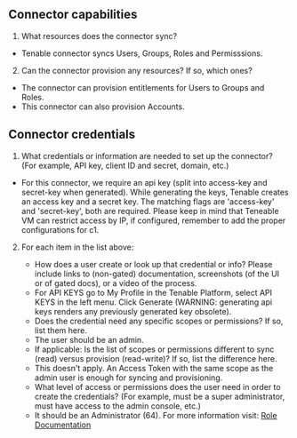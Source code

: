 ## Connector capabilities

1. What resources does the connector sync?
- Tenable connector syncs Users, Groups, Roles and Permisssions.

2. Can the connector provision any resources? If so, which ones?
- The connector can provision entitlements for Users to Groups and Roles.
- This connector can also provision Accounts.

## Connector credentials

1. What credentials or information are needed to set up the connector? (For example, API key, client ID and secret, domain, etc.)
- For this connector, we require an api key (split into access-key and secret-key when generated). While generating the keys, Tenable creates an access key and a secret key. The matching flags are 'access-key' and 'secret-key', both are required.
Please keep in mind that Teneable VM can restrict access by IP, if configured, remember to add the proper configurations for c1.

2. For each item in the list above:

   * How does a user create or look up that credential or info? Please include links to (non-gated) documentation, screenshots (of the UI or of gated docs), or a video of the process.
    - For API KEYS go to My Profile in the Tenable Platform, select API KEYS in the left menu. Click Generate (WARNING: generating api keys renders any previously generated key obsolete).
    

   * Does the credential need any specific scopes or permissions? If so, list them here.
    - The user should be an admin.

   * If applicable: Is the list of scopes or permissions different to sync (read) versus provision (read-write)? If so, list the difference here.
   - This doesn't apply. An Access Token with the same scope as the admin user is enough for syncing and provisioning.

   * What level of access or permissions does the user need in order to create the credentials? (For example, must be a super administrator, must have access to the admin console, etc.)
   - It should be an Administrator (64). For more information visit: [Role Documentation](https://developer.tenable.com/docs/roles)
